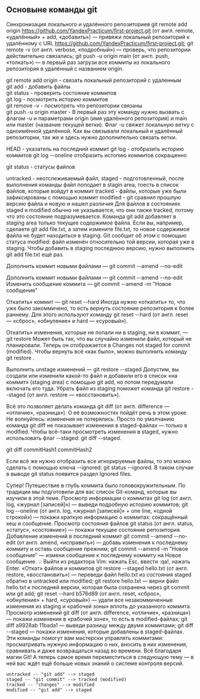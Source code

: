 ## Основыне команды git
Синхронизация локального и удалённого репозиториев
git remote add origin https://github.com/YandexPracticum/first-project.git (от англ. remote, «удалённый» + add, «добавить») — привяжи локальный репозиторий к удалённому с URL https://github.com/YandexPracticum/first-project.git;
git remote -v (от англ. verbose, «подробный») — проверь, что репозитории действительно связались;
git push -u origin main (от англ. push, «толкать») — в первый раз загрузи все коммиты из локального репозитория в удалённый с названием origin.

git remote add origin - связать локальный репозиторий с удаленным <br>
git add - добавить файлы <br>
git status - проверить состояние коммитов <br>
git log - посмотреть историю коммитов <br>
git remove -v - посмотреть что репозитории связаны <br>
git push -u origin master - В первый раз эту команду нужно вызвать с флагом -u и параметрами origin (имя удалённого репозитория) и main или master (название текущей ветки). Флаг -u свяжет локальную ветку с одноимённой удалённой. Как вы связывали локальный и удалённый репозитории, так же и здесь нужно дополнительно связать ветки.

HEAD - указатель на последний коммит
git log - отобразить историю коммитов
git log --oneline отобразить истопию коммитов сокращенно

git status - статусы файлов

untracked - неотслеживаемый файл, 
staged - подготовленный, после выполнения команды файл поподает в stagin area, тоесть в список файлов, которые войдут в коммит
tracked - файлы, которые уже были зафиксированы с помощью коммит
modified - git сравнил прошлую версию файла и новую и нашел различия
Для файлов в состояниях staged и modified обычно не указывается, что они также tracked, потому что это состояние подразумевается.
Команда git add добавляет в staging area только текущее содержимое файла. Если вы, например, сделаете git add file.txt, а затем измените file.txt, то новое содержимое файла не будет находиться в staging. Git сообщит об этом с помощью статуса modified: файл изменён относительно той версии, которая уже в staging. Чтобы добавить в staging последнюю версию, нужно выполнить git add file.txt ещё раз.

Дополнить коммит новыми файлами — git commit --amend --no-edit

Дополнить коммит новыми файлами — git commit --amend --no-edit
Изменить сообщение коммита — git commit --amend -m "Новое сообщение"

Откатить» коммит — git reset --hard <commit hash>
Иногда нужно «откатить» то, что уже было закоммичено, то есть вернуть состояние репозитория к более раннему. Для этого используют команду git reset --hard <commit hash> (от англ. reset  — «сброс», «обнуление» и hard — «суровый»).

Откатить» изменения, которые не попали ни в staging, ни в коммит, — git restore <file>
Может быть так, что вы случайно изменили файл, который не планировали. Теперь он отображается в Changes not staged for commit (modified). Чтобы вернуть всё «как было», можно выполнить команду git restore <file>.

Выполнить unstage изменений — git restore --staged <file>
Допустим, вы создали или изменили какой-то файл и добавили его в список «на коммит» (staging area) с помощью git add, но потом передумали включать его туда. Убрать файл из staging поможет команда git restore --staged <file> (от англ. restore — «восстановить»).

Всё это позволяет делать команда git diff (от англ. difference — «отличие», «разница»). О её возможностях пойдёт речь в этом уроке.
Не волнуйтесь: изменения не потерялись. Просто по умолчанию команда git diff не показывает изменения в staged-файлах — только в modified. Чтобы всё-таки просмотреть изменения в staged, нужно использовать флаг --staged: git diff --staged.


git diff commitHash1 commitHash2

Если всё же нужно отобразить все игнорируемые файлы, то это можно сделать с помощью ключа --ignored: git status --ignored. В таком случае в выводе git status появится раздел Ignored files.


Супер! Путешествие в глубь коммита было головокружительным. По традиции мы подготовили для вас список Git-команд, которые вы изучили в этой теме.
Просмотр информации о коммитах
git log (от англ. log, «журнал [записей]») — выведи подробную историю коммитов;
git log --oneline (от англ. log, «журнал [записей]» + one line, «одной строкой») — покажи краткую информацию о коммитах: сокращённый хеш и сообщение.
Просмотр состояния файлов
git status (от англ. status, «статус», «состояние») — покажи текущее состояние репозитория.
Добавление изменений в последний коммит
git commit --amend --no-edit (от англ. amend, «исправить») — добавь изменения к последнему коммиту и оставь сообщение прежним;
git commit --amend -m "Новое сообщение" — измени сообщение к последнему коммиту на Новое сообщение.
💡 Выйти из редактора Vim: нажать Esc, ввести :qa!, нажать Enter.
«Откат» файлов и коммитов
git restore --staged hello.txt (от англ. restore, «восстановить») — переведи файл hello.txt из состояния staged обратно в untracked или modified;
git restore hello.txt — верни файл hello.txt к последней версии, которая была сохранена через git commit или git add;
git reset --hard b576d89 (от англ. reset, «сброс», «обнуление» + hard, «суровый») — удали все незакоммиченные изменения из staging и «рабочей зоны» вплоть до указанного коммита.
Просмотр изменений
git diff (от англ. difference, «отличие», «разница») — покажи изменения в «рабочей зоне», то есть в modified-файлах;
git diff a9928ab 11bada1 — выведи разницу между двумя коммитами;
git diff --staged — покажи изменения, которые добавлены в staged-файлах.
Эти команды помогут вам мастерски управлять коммитами: просматривать нужную информацию о них, вносить в них изменения, сравнивать и даже возвращаться назад во времени. Всё благодаря магии Git!
А теперь самое время переместиться в следующую тему — в ней вас ждёт ещё больше новых знаний о системе контроля версий.

```mermaid
untracked -- "git add" --> staged
staged -- "git commit" --> tracked (modified)
tracked -- "changes" --> modified
modified -- "git add" --> staged
```
